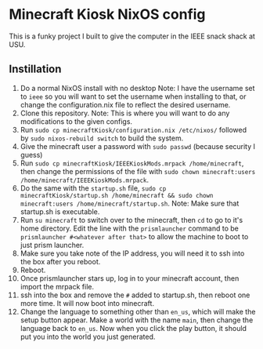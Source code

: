 # Minecraft Kiosk NixOS config
This is a funky project I built to give the computer in the IEEE snack shack at USU.

## Instillation
1. Do a normal NixOS install with no desktop
    Note: I have the username set to ``ieee`` so you will want to set the username when installing to that, or change the configuration.nix file to reflect the desired username.
2. Clone this repository.
    Note:  This is where you will want to do any modifications to the given configs.
3. Run ``sudo cp minecraftKiosk/configuration.nix /etc/nixos/`` followed by ``sudo nixos-rebuild switch`` to build the system.
4. Give the minecraft user a password with ``sudo passwd`` (because security I guess)
5. Run ``sudo cp minecraftKiosk/IEEEKioskMods.mrpack /home/minecraft``, then change the permissions of the file with ``sudo chown minecraft:users /home/minecraft/IEEEKioskMods.mrpack``.
6. Do the same with the ``startup.sh`` file, ``sudo cp minecraftKiosk/startup.sh /home/minecraft && sudo chown minecraft:users /home/minecraft/startup.sh``.
    Note: Make sure that startup.sh is executable.
7. Run ``su minecraft`` to switch over to the minecraft, then ``cd`` to go to it's home directory. Edit the line with the ``prismlauncher`` command to be ``prismlauncher #<whatever after that>`` to allow the machine to boot to just prism launcher.
8. Make sure you take note of the IP address, you will need it to ssh into the box after you reboot.
9. Reboot.
10. Once prismlauncher stars up, log in to your minecraft account, then import the mrpack file.
11. ssh into the box and remove the ``#`` added to startup.sh, then reboot one more time. It will now boot into minecraft.
12. Change the language to something other than ``en_us``, which will make the setup button appear. Make a world with the name ``main``, then change the language back to ``en_us``.
Now when you click the play button, it should put you into the world you just generated.
